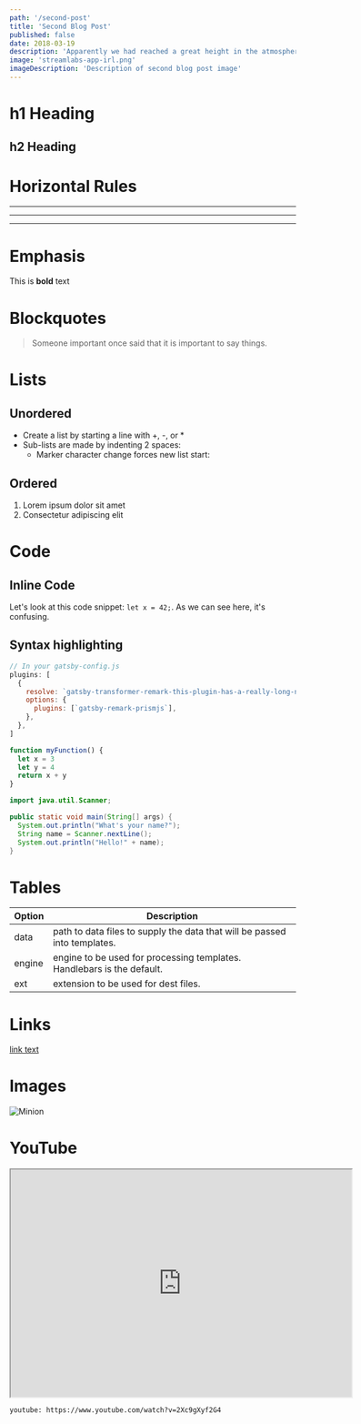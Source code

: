 ```yaml
---
path: '/second-post'
title: 'Second Blog Post'
published: false
date: 2018-03-19
description: 'Apparently we had reached a great height in the atmosphere, for the sky was a dead black, an'
image: 'streamlabs-app-irl.png'
imageDescription: 'Description of second blog post image'
---
```


# h1 Heading

## h2 Heading

# Horizontal Rules

---

---

---

# Emphasis

This is **bold** text

# Blockquotes

> Someone important once said that it is important to say things.

# Lists

## Unordered

- Create a list by starting a line with +, -, or \*
- Sub-lists are made by indenting 2 spaces:
  - Marker character change forces new list start:

## Ordered

1.  Lorem ipsum dolor sit amet
2.  Consectetur adipiscing elit

# Code

## Inline Code

Let's look at this code snippet: `let x = 42;`. As we can see here, it's confusing.

## Syntax highlighting

```javascript
// In your gatsby-config.js
plugins: [
  {
    resolve: `gatsby-transformer-remark-this-plugin-has-a-really-long-name-for-some-reason`,
    options: {
      plugins: [`gatsby-remark-prismjs`],
    },
  },
]

function myFunction() {
  let x = 3
  let y = 4
  return x + y
}
```

```java
import java.util.Scanner;

public static void main(String[] args) {
  System.out.println("What's your name?");
  String name = Scanner.nextLine();
  System.out.println("Hello!" + name);
}
```

# Tables

| Option | Description                                                               |
| ------ | ------------------------------------------------------------------------- |
| data   | path to data files to supply the data that will be passed into templates. |
| engine | engine to be used for processing templates. Handlebars is the default.    |
| ext    | extension to be used for dest files.                                      |

# Links

[link text](http://dev.nodeca.com)

# Images

![Minion](https://octodex.github.com/images/minion.png)

# YouTube

<iframe width="600" height="400" src="https://www.youtube.com/embed/cOc6U5DgkQM"></iframe>

`youtube: https://www.youtube.com/watch?v=2Xc9gXyf2G4`
